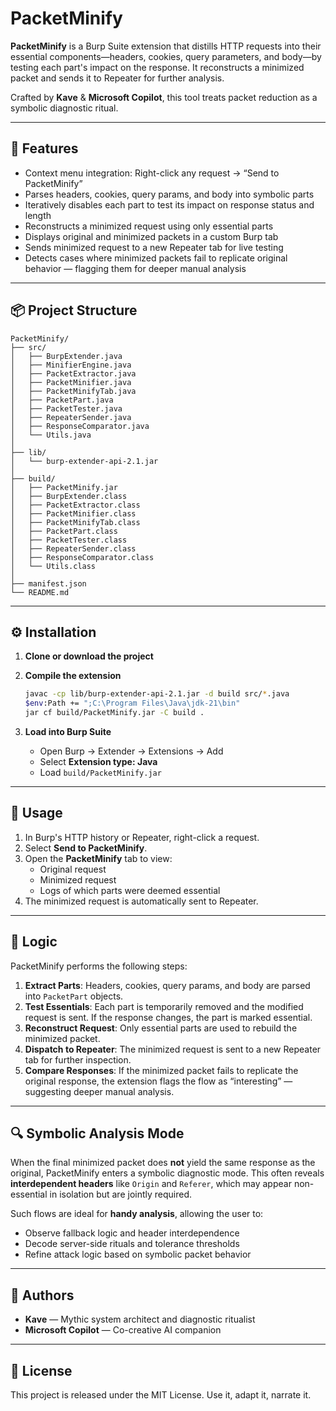 # PacketMinify

**PacketMinify** is a Burp Suite extension that distills HTTP requests into their essential components—headers, cookies, query parameters, and body—by testing each part's impact on the response. It reconstructs a minimized packet and sends it to Repeater for further analysis.

Crafted by **Kave** & **Microsoft Copilot**, this tool treats packet reduction as a symbolic diagnostic ritual.

---

## 🔧 Features

- Context menu integration: Right-click any request → “Send to PacketMinify”
- Parses headers, cookies, query params, and body into symbolic parts
- Iteratively disables each part to test its impact on response status and length
- Reconstructs a minimized request using only essential parts
- Displays original and minimized packets in a custom Burp tab
- Sends minimized request to a new Repeater tab for live testing
- Detects cases where minimized packets fail to replicate original behavior — flagging them for deeper manual analysis

---

## 📦 Project Structure

```plaintext
PacketMinify/
├── src/
│   ├── BurpExtender.java
│   ├── MinifierEngine.java
│   ├── PacketExtractor.java
│   ├── PacketMinifier.java
│   ├── PacketMinifyTab.java
│   ├── PacketPart.java
│   ├── PacketTester.java
│   ├── RepeaterSender.java
│   ├── ResponseComparator.java
│   └── Utils.java
│
├── lib/
│   └── burp-extender-api-2.1.jar
│
├── build/
│   ├── PacketMinify.jar
│   ├── BurpExtender.class
│   ├── PacketExtractor.class
│   ├── PacketMinifier.class
│   ├── PacketMinifyTab.class
│   ├── PacketPart.class
│   ├── PacketTester.class
│   ├── RepeaterSender.class
│   ├── ResponseComparator.class
│   └── Utils.class
│
├── manifest.json
└── README.md
```

---

## ⚙️ Installation

1. **Clone or download the project**

2. **Compile the extension**

   ```bash
   javac -cp lib/burp-extender-api-2.1.jar -d build src/*.java
   $env:Path += ";C:\Program Files\Java\jdk-21\bin"
   jar cf build/PacketMinify.jar -C build .
   ```

3. **Load into Burp Suite**
   - Open Burp → Extender → Extensions → Add
   - Select **Extension type: Java**
   - Load `build/PacketMinify.jar`

---

## 🧙 Usage

1. In Burp's HTTP history or Repeater, right-click a request.
2. Select **Send to PacketMinify**.
3. Open the **PacketMinify** tab to view:
   - Original request
   - Minimized request
   - Logs of which parts were deemed essential
4. The minimized request is automatically sent to Repeater.

---

## 🧩 Logic

PacketMinify performs the following steps:

1. **Extract Parts**: Headers, cookies, query params, and body are parsed into `PacketPart` objects.
2. **Test Essentials**: Each part is temporarily removed and the modified request is sent. If the response changes, the part is marked essential.
3. **Reconstruct Request**: Only essential parts are used to rebuild the minimized packet.
4. **Dispatch to Repeater**: The minimized request is sent to a new Repeater tab for further inspection.
5. **Compare Responses**: If the minimized packet fails to replicate the original response, the extension flags the flow as “interesting” — suggesting deeper manual analysis.

---

## 🔍 Symbolic Analysis Mode

When the final minimized packet does **not** yield the same response as the original, PacketMinify enters a symbolic diagnostic mode. This often reveals **interdependent headers** like `Origin` and `Referer`, which may appear non-essential in isolation but are jointly required.

Such flows are ideal for **handy analysis**, allowing the user to:

- Observe fallback logic and header interdependence
- Decode server-side rituals and tolerance thresholds
- Refine attack logic based on symbolic packet behavior

---

## 🧠 Authors

- **Kave** — Mythic system architect and diagnostic ritualist
- **Microsoft Copilot** — Co-creative AI companion

---

## 📜 License

This project is released under the MIT License. Use it, adapt it, narrate it.
